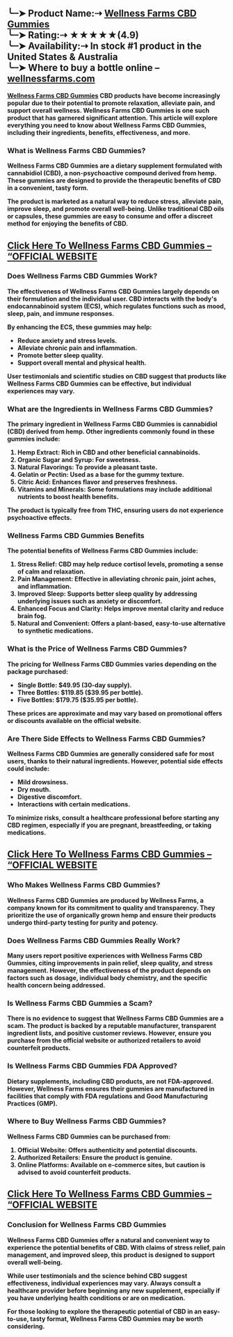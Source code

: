 <h2><strong>╰┈➤ Product Name:⇢ <a href="https://gadgetstrack.com/wellness-farms-cbd-gummies-buy/">Wellness Farms CBD Gummies</a><br />╰┈➤ Rating:⇢ ★★★★★(4.9)<br />╰┈➤ Availability:⇢ In stock #1 product in the United States &amp; Australia<br />╰┈➤ Where to buy a bottle online &ndash; <a href="https://gadgetstrack.com/wellness-farms-cbd-gummies-buy/">wellnessfarms.com</a></strong></h2>
<p><strong><a href="https://gadgetstrack.com/wellness-farms-cbd-gummies-buy/">Wellness Farms CBD Gummies</a> CBD products have become increasingly popular due to their potential to promote relaxation, alleviate pain, and support overall wellness. Wellness Farms CBD Gummies is one such product that has garnered significant attention. This article will explore everything you need to know about Wellness Farms CBD Gummies, including their ingredients, benefits, effectiveness, and more.</p>
<h3><strong>What is Wellness Farms CBD Gummies?</strong></h3>
<p>Wellness Farms CBD Gummies are a dietary supplement formulated with cannabidiol (CBD), a non-psychoactive compound derived from hemp. These gummies are designed to provide the therapeutic benefits of CBD in a convenient, tasty form.</p>
<p>The product is marketed as a natural way to reduce stress, alleviate pain, improve sleep, and promote overall well-being. Unlike traditional CBD oils or capsules, these gummies are easy to consume and offer a discreet method for enjoying the benefits of CBD.</p>
<h2><a href="https://gadgetstrack.com/wellness-farms-cbd-gummies-buy/">Click Here To Wellness Farms CBD Gummies &ndash; &ldquo;OFFICIAL WEBSITE</a></h2>
<h3><strong>Does Wellness Farms CBD Gummies Work?</strong></h3>
<p>The effectiveness of Wellness Farms CBD Gummies largely depends on their formulation and the individual user. CBD interacts with the body's endocannabinoid system (ECS), which regulates functions such as mood, sleep, pain, and immune responses.</p>
<p>By enhancing the ECS, these gummies may help:</p>
<ul>
<li>Reduce anxiety and stress levels.</li>
<li>Alleviate chronic pain and inflammation.</li>
<li>Promote better sleep quality.</li>
<li>Support overall mental and physical health.</li>
</ul>
<p>User testimonials and scientific studies on CBD suggest that products like Wellness Farms CBD Gummies can be effective, but individual experiences may vary.</p>
<h3><strong>What are the Ingredients in Wellness Farms CBD Gummies?</strong></h3>
<p>The primary ingredient in Wellness Farms CBD Gummies is cannabidiol (CBD) derived from hemp. Other ingredients commonly found in these gummies include:</p>
<ol>
<li><strong>Hemp Extract</strong>: Rich in CBD and other beneficial cannabinoids.</li>
<li><strong>Organic Sugar and Syrup</strong>: For sweetness.</li>
<li><strong>Natural Flavorings</strong>: To provide a pleasant taste.</li>
<li><strong>Gelatin or Pectin</strong>: Used as a base for the gummy texture.</li>
<li><strong>Citric Acid</strong>: Enhances flavor and preserves freshness.</li>
<li><strong>Vitamins and Minerals</strong>: Some formulations may include additional nutrients to boost health benefits.</li>
</ol>
<p>The product is typically free from THC, ensuring users do not experience psychoactive effects.</p>
<h3><strong>Wellness Farms CBD Gummies Benefits</strong></h3>
<p>The potential benefits of Wellness Farms CBD Gummies include:</p>
<ol>
<li><strong>Stress Relief</strong>: CBD may help reduce cortisol levels, promoting a sense of calm and relaxation.</li>
<li><strong>Pain Management</strong>: Effective in alleviating chronic pain, joint aches, and inflammation.</li>
<li><strong>Improved Sleep</strong>: Supports better sleep quality by addressing underlying issues such as anxiety or discomfort.</li>
<li><strong>Enhanced Focus and Clarity</strong>: Helps improve mental clarity and reduce brain fog.</li>
<li><strong>Natural and Convenient</strong>: Offers a plant-based, easy-to-use alternative to synthetic medications.</li>
</ol>
<h3><strong>What is the Price of Wellness Farms CBD Gummies?</strong></h3>
<p>The pricing for Wellness Farms CBD Gummies varies depending on the package purchased:</p>
<ul>
<li><strong>Single Bottle</strong>: $49.95 (30-day supply).</li>
<li><strong>Three Bottles</strong>: $119.85 ($39.95 per bottle).</li>
<li><strong>Five Bottles</strong>: $179.75 ($35.95 per bottle).</li>
</ul>
<p>These prices are approximate and may vary based on promotional offers or discounts available on the official website.</p>
<h3><strong>Are There Side Effects to Wellness Farms CBD Gummies?</strong></h3>
<p>Wellness Farms CBD Gummies are generally considered safe for most users, thanks to their natural ingredients. However, potential side effects could include:</p>
<ul>
<li>Mild drowsiness.</li>
<li>Dry mouth.</li>
<li>Digestive discomfort.</li>
<li>Interactions with certain medications.</li>
</ul>
<p>To minimize risks, consult a healthcare professional before starting any CBD regimen, especially if you are pregnant, breastfeeding, or taking medications.</p>
<h2><a href="https://gadgetstrack.com/wellness-farms-cbd-gummies-buy/">Click Here To Wellness Farms CBD Gummies &ndash; &ldquo;OFFICIAL WEBSITE</a></h2>
<h3><strong>Who Makes Wellness Farms CBD Gummies?</strong></h3>
<p>Wellness Farms CBD Gummies are produced by Wellness Farms, a company known for its commitment to quality and transparency. They prioritize the use of organically grown hemp and ensure their products undergo third-party testing for purity and potency.</p>
<h3><strong>Does Wellness Farms CBD Gummies Really Work?</strong></h3>
<p>Many users report positive experiences with Wellness Farms CBD Gummies, citing improvements in pain relief, sleep quality, and stress management. However, the effectiveness of the product depends on factors such as dosage, individual body chemistry, and the specific health concern being addressed.</p>
<h3><strong>Is Wellness Farms CBD Gummies a Scam?</strong></h3>
<p>There is no evidence to suggest that Wellness Farms CBD Gummies are a scam. The product is backed by a reputable manufacturer, transparent ingredient lists, and positive customer reviews. However, ensure you purchase from the official website or authorized retailers to avoid counterfeit products.</p>
<h3><strong>Is Wellness Farms CBD Gummies FDA Approved?</strong></h3>
<p>Dietary supplements, including CBD products, are not FDA-approved. However, Wellness Farms ensures their gummies are manufactured in facilities that comply with FDA regulations and Good Manufacturing Practices (GMP).</p>
<h3><strong>Where to Buy Wellness Farms CBD Gummies?</strong></h3>
<p>Wellness Farms CBD Gummies can be purchased from:</p>
<ol>
<li><strong>Official Website</strong>: Offers authenticity and potential discounts.</li>
<li><strong>Authorized Retailers</strong>: Ensure the product is genuine.</li>
<li><strong>Online Platforms</strong>: Available on e-commerce sites, but caution is advised to avoid counterfeit products.</li>
</ol>
<h2><a href="https://gadgetstrack.com/wellness-farms-cbd-gummies-buy/">Click Here To Wellness Farms CBD Gummies &ndash; &ldquo;OFFICIAL WEBSITE</a></h2>
<h3><strong>Conclusion for Wellness Farms CBD Gummies</strong></h3>
<p>Wellness Farms CBD Gummies offer a natural and convenient way to experience the potential benefits of CBD. With claims of stress relief, pain management, and improved sleep, this product is designed to support overall well-being.</p>
<p>While user testimonials and the science behind CBD suggest effectiveness, individual experiences may vary. Always consult a healthcare provider before beginning any new supplement, especially if you have underlying health conditions or are on medication.</p>
<p>For those looking to explore the therapeutic potential of CBD in an easy-to-use, tasty format, Wellness Farms CBD Gummies may be worth considering.</p>
